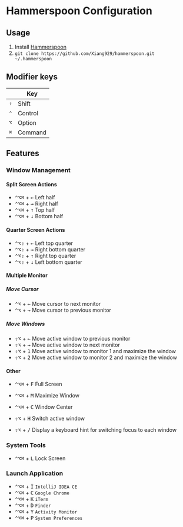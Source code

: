 # Hammerspoon Configuration

## Usage

1. Install [Hammerspoon](http://www.hammerspoon.org/)
2. `git clone https://github.com/Xiang929/hammerspoon.git ~/.hammerspoon`

## Modifier keys
|           |  Key           |
| --------- | -------------- |
| <kbd>⇧</kbd> | Shift       |
| <kbd>⌃</kbd> | Control   	 |
| <kbd>⌥</kbd> | Option 		 |
| <kbd>⌘</kbd> | Command   	 |

## Features

### Window Management

#### Split Screen Actions

* <kbd>⌃</kbd><kbd>⌥</kbd><kbd>⌘</kbd> + <kbd>←</kbd> Left half
* <kbd>⌃</kbd><kbd>⌥</kbd><kbd>⌘</kbd> + <kbd>→</kbd> Right half
* <kbd>⌃</kbd><kbd>⌥</kbd><kbd>⌘</kbd> + <kbd>↑</kbd> Top half
* <kbd>⌃</kbd><kbd>⌥</kbd><kbd>⌘</kbd> + <kbd>↓</kbd>	Bottom half

#### Quarter Screen Actions

* <kbd>⌃</kbd><kbd>⌥</kbd><kbd>⇧</kbd> + <kbd>←</kbd> Left top quarter
* <kbd>⌃</kbd><kbd>⌥</kbd><kbd>⇧</kbd> + <kbd>→</kbd> Right bottom quarter
* <kbd>⌃</kbd><kbd>⌥</kbd><kbd>⇧</kbd> + <kbd>↑</kbd> Right top quarter
* <kbd>⌃</kbd><kbd>⌥</kbd><kbd>⇧</kbd> + <kbd>↓</kbd> Left bottom quarter

#### Multiple Monitor

##### Move Cursor

* <kbd>⌃</kbd><kbd>⌥</kbd> + <kbd>←</kbd> Move cursor to next monitor
* <kbd>⌃</kbd><kbd>⌥</kbd> + <kbd>→</kbd> Move cursor to previous monitor

##### Move Windows

* <kbd>⇧</kbd><kbd>⌥</kbd> + <kbd>←</kbd> Move active window to previous monitor
* <kbd>⇧</kbd><kbd>⌥</kbd> + <kbd>→</kbd> Move active window to next monitor
* <kbd>⇧</kbd><kbd>⌥</kbd> + <kbd>1</kbd> Move active window to monitor 1 and maximize the window
* <kbd>⇧</kbd><kbd>⌥</kbd> + <kbd>2</kbd> Move active window to monitor 2 and maximize the window


#### Other

* <kbd>⌃</kbd><kbd>⌥</kbd><kbd>⌘</kbd> + <kbd>F</kbd> Full Screen
* <kbd>⌃</kbd><kbd>⌥</kbd><kbd>⌘</kbd> + <kbd>M</kbd> Maximize Window
* <kbd>⌃</kbd><kbd>⌥</kbd><kbd>⌘</kbd> + <kbd>C</kbd> Window Center


* <kbd>⇧</kbd><kbd>⌥</kbd> + <kbd>H</kbd>  Switch active window
* <kbd>⇧</kbd><kbd>⌥</kbd> + <kbd>/</kbd>  Display a keyboard hint for switching focus to each window

### System Tools

* <kbd>⌃</kbd><kbd>⌥</kbd><kbd>⌘</kbd> + <kbd>L</kbd> Lock Screen

### Launch Application

* <kbd>⌃</kbd><kbd>⌥</kbd><kbd>⌘</kbd> + <kbd>I</kbd> `IntelliJ IDEA CE`
* <kbd>⌃</kbd><kbd>⌥</kbd><kbd>⌘</kbd> + <kbd>C</kbd> `Google Chrome`
* <kbd>⌃</kbd><kbd>⌥</kbd><kbd>⌘</kbd> + <kbd>K</kbd> `iTerm`
* <kbd>⌃</kbd><kbd>⌥</kbd><kbd>⌘</kbd> + <kbd>D</kbd> `Finder`
* <kbd>⌃</kbd><kbd>⌥</kbd><kbd>⌘</kbd> + <kbd>Y</kbd> `Activity Monitor`
* <kbd>⌃</kbd><kbd>⌥</kbd><kbd>⌘</kbd> + <kbd>P</kbd> `System Preferences`